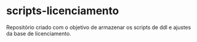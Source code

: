 # scripts-licenciamento
Repositório criado com o objetivo de armazenar os scripts de ddl e ajustes da base de licenciamento.
